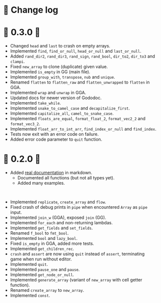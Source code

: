 🌱 Change log
=============

🔸 0.3.0 🔸
===========

* Changed `head` and `last` to crash on empty arrays.
* Implemented `find`, `find_or_null`, `head_or_null` and `last_or_null`.
* Added `rand_dir2`, `rand_dir3`, `rand_sign`, `rand_bool`, `dir_to2`, `dir_to3` and `clampi`.
* Fixed `new_array` to clone (duplicate) given value.
* Implemented `is_empty` in GG (main file).
* Implemented `group_with`, `transpose`, `nub` and `unique`.
* Renamed `flatten` to `flatten_raw` and `flatten_unwrapped` to `flatten` in GGA.
* Implemented `wrap` and `unwrap` in GGA.
* Updated docs for newer version of Gododoc.
* Implemented `take_while`.
* Implemented `snake_to_camel_case` and `decapitalize_first`.
* Implemented `capitalize_all`, `camel_to_snake_case`.
* Implemented `floats_are_equal`, `format_float_2`, `format_vec2_2` and `format_vec3_2`.
* Implemented `float_arr_to_int_arr`, `find_index_or_null` and `find_index`.
* Tests now exit with an error code on failure.
* Added error code parameter to `quit` function.

🔸 0.2.0 🔸
===========

* Added [real documentation](docs/index.md) in markdown.
  * Documented all functions (but not all types yet).
  * Added many examples.

<br/>

* Implemented `replicate`, `create_array` and `flow`.
* Fixed crash of debug prints in `pipe` when encountered `Array` as `pipe` input.
* Implemented `join_w` (GGA), exposed `join` (GG).
* Implemented `for_each` and non-returning lambdas.
* Implemented `get_fields` and `set_fields`.
* Renamed `f_bool` to `fmt_bool`.
* Implemented `bool` and `lazy_bool`.
* Fixed `is_empty` in GGA, added more tests.
* Implemented `get_children_rec`.
* `crash` and `assert` are now using `quit` instead of `assert`, terminating game when run without editor.
* Implemented `quit`.
* Implemented `pause_one` and `pause`.
* Implemented `get_node_or_null`.
* Implemented `generate_array` (variant of `new_array` with cell getter function).
* Renamed `create_array` to `new_array`.
* Implemented `const`.
